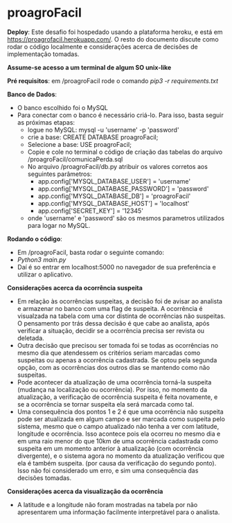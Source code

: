 # proagroFacil


**Deploy**: Este desafio foi hospedado usando a plataforma heroku, e está em https://proagrofacil.herokuapp.com/. O resto do documento discute como rodar o código localmente e considerações acerca de decisões de implementação tomadas.

**Assume-se acesso a um terminal de algum SO unix-like**

**Pré requisitos**: em  /proagroFacil rode o comando _pip3 -r requirements.txt_
 
**Banco de Dados**:	
* O banco escolhido foi o MySQL  
* Para conectar com o banco é necessário criá-lo. Para isso, basta seguir as próximas etapas:  
  * logue no MySQL: mysql -u 'username' -p 'password'  
  * crie a base: CREATE DATABASE proagroFacil;  
  * Selecione a base: USE proagroFacil;  
  * Copie e cole no terminal o código de criação das tabelas do arquivo /proagroFacil/comunicaPerda.sql  
  * No arquivo /proagroFacil/db.py atribuir os valores corretos aos seguintes parâmetros:
    * app.config['MYSQL_DATABASE_USER'] = 'username'  
    * app.config['MYSQL_DATABASE_PASSWORD'] = 'password'  
    * app.config['MYSQL_DATABASE_DB'] = 'proagroFacil'  
    * app.config['MYSQL_DATABASE_HOST'] = 'localhost'  
    * app.config['SECRET_KEY'] = '12345'  
  * onde 'username' e 'password' são os mesmos parametros utilizados para logar no MySQL.  

**Rodando o código**:
* Em /proagroFacil, basta rodar o seguinte comando:
* _Python3 main.py_
* Daí é so entrar em localhost:5000 no navegador de sua preferência e utilizar o aplicativo.

**Considerações acerca da ocorrência suspeita**
* Em relação às ocorrências suspeitas, a decisão foi de avisar ao analista e armazenar no banco com uma flag de suspeita. A ocorrência é visualzada na tabela com uma cor distinta de ocorrências não suspeitas. O pensamento por trás dessa decisão é que cabe ao analista, após verificar a situação, decidir se a ocorrência precisa ser revista ou deletada.
* Outra decisão que precisou ser tomada foi se todas as ocorrências no mesmo dia que atendessem os critérios seriam marcadas como suspeitas ou apenas a ocorrência cadastrada. Se optou pela segunda opção, com as ocorrências dos outros dias se mantendo como não suspeitas.
* Pode acontecer da atualização de uma ocorrência torná-la suspeita (mudança na localização ou ocorrência). Por isso, no momento da atualização, a verificação de ocorrência suspeita é feita novamente, e se a ocorrência se tornar suspeita ela será marcada como tal.
* Uma consequência dos pontos 1 e 2 é que uma ocorrência não suspeita pode ser atualizada em algum campo e ser marcada como suspeita pelo sistema, mesmo que o campo atualizado não tenha a ver com latitude, longitude e ocorrência. Isso acontece pois ela ocorreu no mesmo dia e em uma raio menor do que 10km de uma ocorrência cadastrada como suspeita em um momento anterior à atualização (com ocorrência divergente), e o sistema agora no momento da atualização verificou que ela é também suspeita. (por causa da verificação do segundo ponto). Isso não foi considerado um erro, e sim uma consequência das decisões tomadas.

**Considerações acerca da visualização da ocorrência**
* A latitude e a longitude não foram mostradas na tabela por não apresentarem uma informação facilmente interpretável para o analista.
